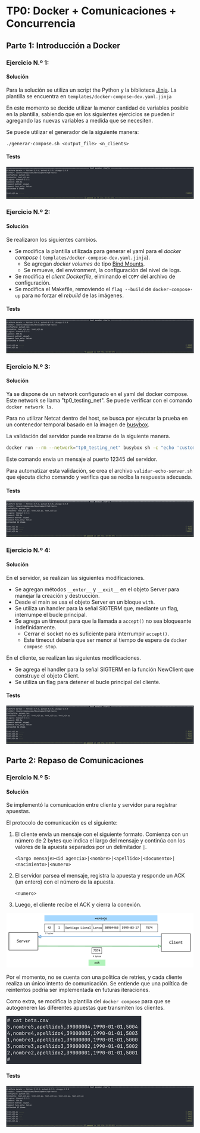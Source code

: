 # TP0: Docker + Comunicaciones + Concurrencia

## Parte 1: Introducción a Docker

### Ejercicio N.º 1:

#### Solución

Para la solución se utiliza un script the Python y la biblioteca [Jinja](https://jinja.palletsprojects.com/en/stable/).
La plantilla se encuentra en `templates/docker-compose-dev.yaml.jinja`

En este momento se decide utilizar la menor cantidad de variables posible en la plantilla, sabiendo que en los
siguientes ejercicios se pueden ir agregando las nuevas variables a medida que se necesiten.

Se puede utilizar el generador de la siguiente manera:

```
./generar-compose.sh <output_file> <n_clients>
```

#### Tests

![img.png](.assets/ej1-tests.png)

### Ejercicio N.º 2:

#### Solución

Se realizaron los siguientes cambios.

- Se modifica la plantilla utilizada para generar el yaml para el _docker compose_ (
  `templates/docker-compose-dev.yaml.jinja`).
    - Se agregan _docker volumes_ de tipo [Bind Mounts](https://docs.docker.com/engine/storage/bind-mounts/).
    - Se remueve, del environment, la configuración del nivel de logs.
- Se modifica el _client Dockerfile_, eliminando el `COPY` del archivo de configuración.
- Se modifica el Makefile, removiendo el `flag --build` de `docker-compose-up` para no forzar el _rebuild_ de las
  imágenes.

#### Tests

![img.png](.assets/ej2-tests.png)

### Ejercicio N.º 3:

#### Solución

Ya se dispone de un network configurado en el yaml del docker compose. Este network se llama "tp0_testing_net". Se
puede verificar con el comando `docker network ls`.

Para no utilizar Netcat dentro del host, se busca por ejecutar la prueba en un contenedor temporal basado en la imagen
de [busybox](https://hub.docker.com/_/busybox).

La validación del servidor puede realizarse de la siguiente manera.

```bash
docker run --rm --network="tp0_testing_net" busybox sh -c "echo 'custom message' | nc server 12345"
```

Este comando envìa un mensaje al puerto 12345 del servidor.

Para automatizar esta validación, se crea el archivo `validar-echo-server.sh` que ejecuta dicho comando y verifica que
se reciba la respuesta adecuada.

#### Tests

![img.png](.assets/ej3-tests.png)

### Ejercicio N.º 4:

#### Solución

En el servidor, se realizan las siguientes modificaciones.

- Se agregan métodos `__enter__` y `__exit__` en el objeto Server para manejar la creación y destrucción.
- Desde el main se usa el objeto Server en un bloque `with`.
- Se utiliza un handler para la señal SIGTERM que, mediante un flag, interrumpe el bucle principal.
- Se agrega un timeout para que la llamada a `accept()` no sea bloqueante indefinidamente.
    - Cerrar el socket no es suficiente para interrumpir `accept()`.
    - Este timeout debería que ser menor al tiempo de espera de `docker compose stop`.

En el cliente, se realizan las siguientes modificaciones.

- Se agrega el handler para la señal SIGTERM en la función NewClient que construye el objeto Client.
- Se utiliza un flag para detener el bucle principal del cliente.

#### Tests

![img.png](.assets/ej4-tests.png)

## Parte 2: Repaso de Comunicaciones

### Ejercicio N.º 5:

#### Solución

Se implementó la comunicación entre cliente y servidor para registrar apuestas.

El protocolo de comunicación es el siguiente:

1. El cliente envía un mensaje con el siguiente formato. Comienza con un número de 2 bytes que indica el largo del
   mensaje y continúa con los valores de la apuesta separados por un delimitador `|`.
    ```
    <largo mensaje><id agencia>|<nombre>|<apellido>|<documento>|<nacimiento>|<numero>
    ```
2. El servidor parsea el mensaje, registra la apuesta y responde un ACK (un entero) con el número de la apuesta.
    ```
    <numero>
    ```
3. Luego, el cliente recibe el ACK y cierra la conexión.

![img.png](.assets/ej5-protocol.png)

Por el momento, no se cuenta con una política de retries, y cada cliente realiza un único intento de comunicación. Se
entiende que una política de reintentos podría ser implementada en futuras iteraciones.

Como extra, se modifica la plantilla del `docker compose` para que se autogeneren las diferentes apuestas que
transmiten los clientes.

![img.png](.assets/ej5-csv.png)

#### Tests

![img.png](.assets/ej5-tests.png)
